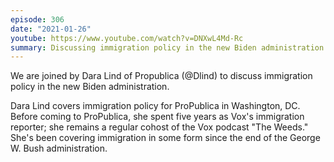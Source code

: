 ```yaml
---
episode: 306
date: "2021-01-26"
youtube: https://www.youtube.com/watch?v=DNXwL4Md-Rc
summary: Discussing immigration policy in the new Biden administration
---
```

We are joined by Dara Lind of Propublica (@Dlind) to discuss immigration policy in the new Biden administration.

Dara Lind covers immigration policy for ProPublica in Washington, DC. Before coming to ProPublica, she spent five years as Vox's immigration reporter; she remains a regular cohost of the Vox podcast "The Weeds." She's been covering immigration in some form since the end of the George W. Bush administration.
